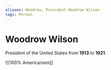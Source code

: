```yaml
---
aliases: Woodrow, President Woodrow Wilson
tags: Person
---
```

# Woodrow Wilson
President of the United States from **1913** to **1921**.

![[100% Americanism]]
